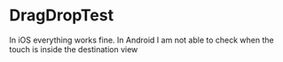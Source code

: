 # DragDropTest
In iOS everything works fine. In Android I am not able to check when the touch is inside the destination view
